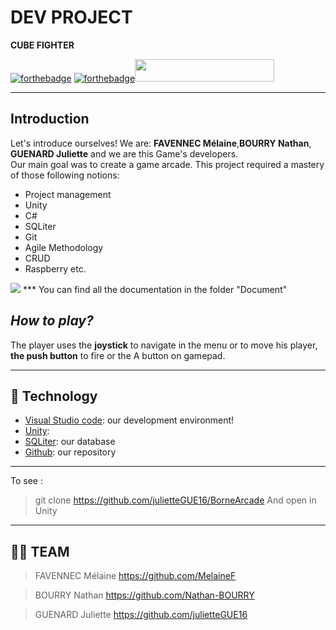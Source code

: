 # **DEV PROJECT**
 **CUBE FIGHTER**<br>

[![forthebadge](https://forthebadge.com/images/badges/made-with-c-sharp.svg)](https://forthebadge.com)   [![forthebadge](https://forthebadge.com/images/badges/uses-git.svg)](http://forthebadge.com)<img src="https://zupimages.net/up/22/40/8lld.png" width= "223" height= "36">
***

## **Introduction**
Let's introduce ourselves! We are: **FAVENNEC Mélaine**,**BOURRY Nathan**, **GUENARD Juliette** and we are this Game's developers.</br>
Our main goal was to create a game arcade.
This project required a mastery of those following notions:
- Project management
- Unity
- C#
- SQLiter
- Git
- Agile Methodology
- CRUD
- Raspberry
etc.
<img src="https://zupimages.net/up/23/20/bgtr.png" >
***
You can find all the documentation in the folder "Document"

## *How to play?* </br>

The player uses the **joystick** to navigate in the menu or to move his player, **the push button** to fire or the A button on gamepad. 
<br>
***
## 🤖 **Technology**
- [Visual Studio code](https://code.visualstudio.com/): our development environment!
- [Unity](https://www.php.net/manual/en/intro-whatis.php): 
- [SQLiter](https://www.mysql.com/fr/): our database
- [Github](https://github.com/): our repository

***
To see :

> git clone https://github.com/julietteGUE16/BorneArcade
And open  in Unity

***
## 👨‍💻 TEAM
>FAVENNEC Mélaine  https://github.com/MelaineF

>BOURRY Nathan https://github.com/Nathan-BOURRY

>GUENARD Juliette  https://github.com/julietteGUE16
